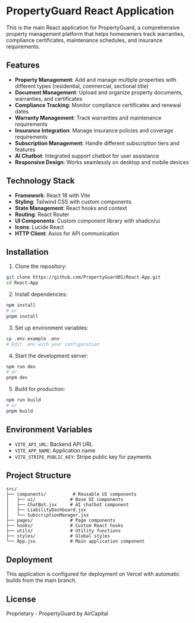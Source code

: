 # PropertyGuard React Application

This is the main React application for PropertyGuard, a comprehensive property management platform that helps homeowners track warranties, compliance certificates, maintenance schedules, and insurance requirements.

## Features

- **Property Management**: Add and manage multiple properties with different types (residential, commercial, sectional title)
- **Document Management**: Upload and organize property documents, warranties, and certificates
- **Compliance Tracking**: Monitor compliance certificates and renewal dates
- **Warranty Management**: Track warranties and maintenance requirements
- **Insurance Integration**: Manage insurance policies and coverage requirements
- **Subscription Management**: Handle different subscription tiers and features
- **AI Chatbot**: Integrated support chatbot for user assistance
- **Responsive Design**: Works seamlessly on desktop and mobile devices

## Technology Stack

- **Framework**: React 18 with Vite
- **Styling**: Tailwind CSS with custom components
- **State Management**: React hooks and context
- **Routing**: React Router
- **UI Components**: Custom component library with shadcn/ui
- **Icons**: Lucide React
- **HTTP Client**: Axios for API communication

## Installation

1. Clone the repository:
```bash
git clone https://github.com/PropertyGuard01/React-App.git
cd React-App
```

2. Install dependencies:
```bash
npm install
# or
pnpm install
```

3. Set up environment variables:
```bash
cp .env.example .env
# Edit .env with your configuration
```

4. Start the development server:
```bash
npm run dev
# or
pnpm dev
```

5. Build for production:
```bash
npm run build
# or
pnpm build
```

## Environment Variables

- `VITE_API_URL`: Backend API URL
- `VITE_APP_NAME`: Application name
- `VITE_STRIPE_PUBLIC_KEY`: Stripe public key for payments

## Project Structure

```
src/
├── components/          # Reusable UI components
│   ├── ui/             # Base UI components
│   ├── ChatBot.jsx     # AI chatbot component
│   ├── LiabilityDashboard.jsx
│   └── SubscriptionManager.jsx
├── pages/              # Page components
├── hooks/              # Custom React hooks
├── utils/              # Utility functions
├── styles/             # Global styles
└── App.jsx             # Main application component
```

## Deployment

This application is configured for deployment on Vercel with automatic builds from the main branch.

## License

Proprietary - PropertyGuard by AirCapital

